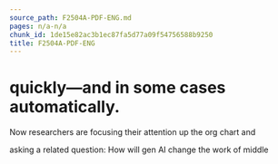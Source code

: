 ```yaml
---
source_path: F2504A-PDF-ENG.md
pages: n/a-n/a
chunk_id: 1de15e82ac3b1ec87fa5d77a09f54756588b9250
title: F2504A-PDF-ENG
---
```

# quickly—and in some cases automatically.

Now researchers are focusing their attention up the org chart and

asking a related question: How will gen AI change the work of middle
